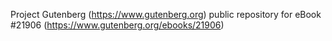 Project Gutenberg (https://www.gutenberg.org) public repository for eBook #21906 (https://www.gutenberg.org/ebooks/21906)

